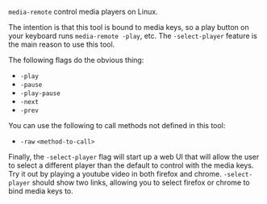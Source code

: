 `media-remote` control media players on Linux.

The intention is that this tool is bound to media keys, so a play button on
your keyboard runs `media-remote -play`, etc.  The `-select-player` feature
is the main reason to use this tool.

The following flags do the obvious thing:

 * `-play`
 * `-pause`
 * `-play-pause`
 * `-next`
 * `-prev`

You can use the following to call methods not defined in this tool:

 * `-raw` `<method-to-call>`

Finally, the `-select-player` flag will start up a web UI that will allow the
user to select a different player than the default to control with the media
keys.  Try it out by playing a youtube video in both firefox and chrome.
`-select-player` should show two links, allowing you to select firefox or
chrome to bind media keys to.
